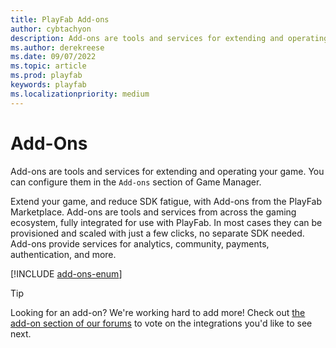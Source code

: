 ```yaml
---
title: PlayFab Add-ons
author: cybtachyon
description: Add-ons are tools and services for extending and operating your game.
ms.author: derekreese
ms.date: 09/07/2022
ms.topic: article
ms.prod: playfab
keywords: playfab
ms.localizationpriority: medium
---
```


# Add-Ons

Add-ons are tools and services for extending and operating your game. You can configure them in the `Add-ons` section of Game Manager.

Extend your game, and reduce SDK fatigue, with Add-ons from the PlayFab Marketplace. Add-ons are tools and services from across the gaming ecosystem, fully integrated for use with PlayFab. In most cases they can be provisioned and scaled with just a few clicks, no separate SDK needed. Add-ons provide services for analytics, community, payments, authentication, and more.

[!INCLUDE [add-ons-enum](../includes/_add-ons-enum.md)]

> [!TIP]
> Looking for an add-on?
> We're working hard to add more! Check out [the add-on section of our forums](https://community.playfab.com/spaces/27) to vote on the integrations you'd like to see next.
